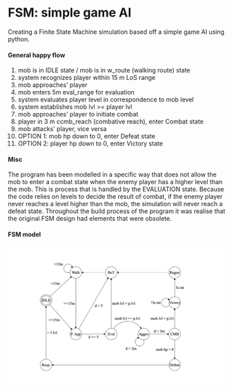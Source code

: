 # FSM: simple game AI
Creating a Finite State Machine simulation based off a simple game AI using python.

#### General happy flow

1. mob is in IDLE state / mob is in w_route (walking route) state
2. system recognizes player within 15 m LoS range
3. mob approaches' player
4. mob enters 5m eval_range for evaluation
5. system evaluates player level in correspondence to mob level
6. system establishes mob lvl >= player lvl
7. mob approaches' player to initiate combat
8. player in 3 m ccmb_reach (combative reach), enter Combat state
9. mob attacks' player, vice versa
10. OPTION 1: mob hp down to 0, enter Defeat state
11. OPTION 2: player hp down to 0, enter Victory state

#### Misc
The program has been modelled in a specific way that does not allow the mob to enter a combat state when the enemy player
has a higher level than the mob. This is process that is handled by the EVALUATION state. Because the code relies
on levels to decide the result of combat, if the enemy player never reaches a level higher than the mob, the simulation will never
reach a defeat state. Throughout the build process of the program it was realise that the original FSM design had elements that were obsolete.

#### FSM model
![](images/FSM.png)
